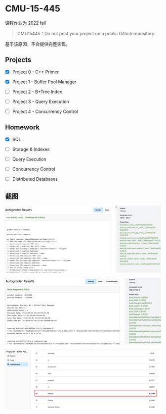 # CMU-15-445

课程作业为 2022 fall

> CMU15445：Do not post your project on a public Github repository.

基于该原因，不会提供完整实现。

## Projects

- [x] Project 0 - C++ Primer

- [x] Project 1 - Buffer Pool Manager

- [ ] Project 2 - B+Tree Index

- [ ] Project 3 - Query Execution

- [ ] Project 4 - Concurrency Control

## Homework

- [x] SQL

- [ ] Storage & Indexes

- [ ] Query Execution

- [ ] Concurrency Control

- [ ] Distributed Databases

## 截图

![C++ Primer](/pic/C++%20Primer.png)

![Buffer Pool Manager](/pic/Buffer%20Pool%20Manager.png)

![Buffer Pool Manager Leaderboard](/pic/Buffer%20Pool%20Manager%20Leaderboard.png)
